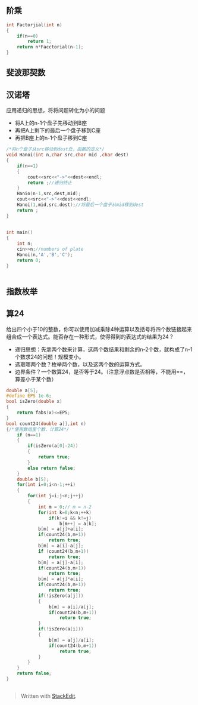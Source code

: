 ## 阶乘
```c
int Factorjial(int n)
{
	if(n==0)
		return 1;
	return n*Facctorial(n-1);
}
```
## 斐波那契数
## 汉诺塔
应用递归的思想，将将问题转化为小的问题
- 将A上的n-1个盘子先移动到B座
- 再把A上剩下的最后一个盘子移到C座
- 再把B座上的n-1个盘子移到C座

```c
/*将n个盘子从src移动到dest处，函数的定义*/
void Hanoi(int n,char src,char mid ,char dest)
{
	if(n==1)
	{
		cout<<src<<"->"<<dest<<endl;
		return ;//递归终止
	}
	Hanio(n-1,src,dest,mid);
	cout<<src<<"->"<<dest<<endl;
	Hanoi(1,mid,src,dest);//将最后一个盘子从mid移到dest
	return ;
}
	
	
int main()
{
	int n;
	cin>>n;//numbers of plate
	Hanoi(n,'A','B','C');
	return 0;
}
	
```
## 指数枚举
## 算24
给出四个小于10的整数，你可以使用加减乘除4种运算以及括号将四个数链接起来组合成一个表达式。能否存在一种形式，使得得到的表达式的结果为24？
- 递归思想：先拿两个数来计算，这两个数结果和剩余的n-2个数，就构成了n-1个数求24的问题！规模变小。
- 选取哪两个数？枚举两个数，以及这两个数的运算方式。
- 边界条件？一个数算24，是否等于24。（注意浮点数是否相等，不能用==，算差小于某个数）

```c
double a[5];
#define EPS 1e-6;
bool isZero(double x)
{
	return fabs(x)<=EPS;
}
bool count24(double a[],int n)
{/*使用数组里个数，计算24*/
	if (n==1)
	{
		if(isZero(a[0]-24))
		{
			return true;
		}
		else return false;
	}
	double b[5];
	for(int i=0;i<n-1;++i)
	{	
		for(int j=i;j<n;j++j)
		{
			int m = 0;// m = n-2
			for(int k=0;k<n;++k)
				if(k!=i && k!=j)
					b[m++] = a[k];
			b[m] = a[j]+a[i];
			if(count24(b,m+1))
				return true;
			b[m] = a[i]-a[j];
			if (count24(b,m+1))
				return true;
			b[m] = a[j]-a[i];
			if(count24(b,m+1))
				return true;
			b[m] = a[j]*a[i];
			if(count24(b,m+1))
				return true;
			if(!isZero(a[j]))
			{
				b[m] = a[i]/a[j];
				if(count24(b,m+1))
					return true;
			}
			if(!isZero(a[i]))
			{
				b[m] = a[j]/a[i];
				if(count24(b,m+1))
					return true;
			}
		}
	}
	return false;
}
			
```

> Written with [StackEdit](https://stackedit.io/).
<!--stackedit_data:
eyJoaXN0b3J5IjpbLTEwNzY0MDQ4MjksMTUyOTg4Mzc3MCwxNT
gwMzA2OTMyXX0=
-->
